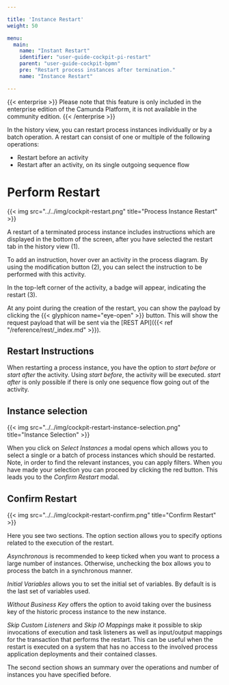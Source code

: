 ```yaml
---

title: 'Instance Restart'
weight: 50

menu:
  main:
    name: "Instant Restart"
    identifier: "user-guide-cockpit-pi-restart"
    parent: "user-guide-cockpit-bpmn"
    pre: "Restart process instances after termination."
    name: "Instance Restart"

---
```

{{< enterprise >}}
Please note that this feature is only included in the enterprise edition of the Camunda Platform, it is not available in the community edition.
{{< /enterprise >}}


In the history view, you can restart process instances individually or by a batch operation. A restart can consist of one or multiple of the following operations:

* Restart before an activity
* Restart after an activity, on its single outgoing sequence flow


# Perform Restart 


{{< img src="../../img/cockpit-restart.png" title="Process Instance Restart" >}}

A restart of a terminated process instance includes instructions which are displayed in the bottom of the screen, after you have selected the restart tab in the history view (1).  

To add an instruction, hover over an activity in the process diagram. By using the modification button (2), you can select the instruction to be performed with this activity.

In the top-left corner of the activity, a badge will appear, indicating the restart (3).

At any point during the creation of the restart, you can show the payload by clicking the {{< glyphicon name="eye-open" >}} button. This will show the request payload that will be sent via the [REST API]({{< ref "/reference/rest/_index.md" >}}).


## Restart Instructions 

When restarting a process instance, you have the option to *start before* or *start after* the activity. Using *start before*, the activity will be executed. *start after* is only possible if there is only one sequence flow going out of the activity.

## Instance selection  

{{< img src="../../img/cockpit-restart-instance-selection.png" title="Instance Selection" >}}

When you click on *Select Instances* a modal opens which allows you to select a single or a batch of process instances which should be restarted. Note, in order to find the relevant instances, you can apply filters. When you have made your selection you can proceed by clicking the red button. This leads you to the *Confirm Restart* modal.  


## Confirm Restart 

{{< img src="../../img/cockpit-restart-confirm.png" title="Confirm Restart" >}}

Here you see two sections. The option section allows you to specify options related to the execution of the restart.

*Asynchronous* is recommended to keep ticked when you want to process a large number of instances. Otherwise, unchecking the box allows you to process the batch in a synchronous manner.

*Initial Variables* allows you to set the initial set of variables. By default is is the last set of variables used.  

*Without Business Key* offers the option to avoid taking over the business key of the historic process instance to the new instance. 

*Skip Custom Listeners* and *Skip IO Mappings* make it possible to skip invocations of execution and task listeners as well as input/output mappings for the transaction that performs the restart. This can be useful when the restart is executed on a system that has no access to the involved process application deployments and their contained classes.
 
The second section shows an summary over the operations and number of instances you have specified before.
 


